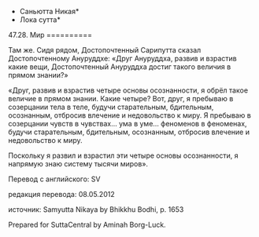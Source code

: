 * Саньютта Никая*
* Лока сутта*

47\.28\. Мир
\=\=\=\=\=\=\=\=\=\=

Там же\. Сидя рядом, Достопочтенный Сарипутта сказал Достопочтенному Ануруддхе: «Друг Ануруддха, развив и взрастив какие вещи, Достопочтенный Ануруддха достиг такого величия в прямом знании?»

«Друг, развив и взрастив четыре основы осознанности, я обрёл такое величие в прямом знании\. Какие четыре? Вот, друг, я пребываю в созерцании тела в теле, будучи старательным, бдительным, осознанным, отбросив влечение и недовольство к миру\. Я пребываю в созерцании чувств в чувствах… ума в уме… феноменов в феноменах, будучи старательным, бдительным, осознанным, отбросив влечение и недовольство к миру\.

Поскольку я развил и взрастил эти четыре основы осознанности, я напрямую знаю систему тысячи миров»\.

Перевод с английского: SV

редакция перевода: 08\.05\.2012

источник: Samyutta Nikaya by Bhikkhu Bodhi, p\. 1653

Prepared for SuttaCentral by Aminah Borg\-Luck\.